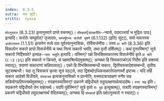 ```yaml
---
index:  8.3.5
sutra:  समः सुटि।
vritti:  nyasa
---
```


`मोऽनुस्वारः` (8.3.23) इत्यनुस्वारे प्राप्ते वचनम्()। `सँस्कर्ता`[`संस्कर्तेति`--न्यासे, पदमञ्जर्यां च मुद्रितः पाठः] इत्यादि। करोतेः सम्पूर्वात्? तृजादयः, `सम्पर्युपेभ्यः करोतौ भूषणे` (6.1.132) (इति) सुट्(), समो मकारस्य `अलोऽन्तस्य` (1.1.51) इत्यनेन रुत्वे ततः पूर्वस्यानुनासिकः, रोर्विसर्जनीयः। तस्य `वा शरि` (8.3.36) इति विकल्पेन सकारे प्राप्ते विसर्जनीये च यथा नित्यं सकारो भवति, तथा वृत्तौ दर्शितम्()। 
कथं पुनरस्मिन्? सूत्रे सकारो निर्द्दिश्यते? इत्याह--`समः स्सुटि` इत्यादि। यस्मिन्? पक्षे विभक्तिसकारस्य विसर्जनीये कृते `वा शरि` (८।३।३६) इति सकारो न क्रियते, सं पक्षमाश्रित्येदमुक्तम्(); अन्यथा हि त्रिसकारकोऽयं निर्देश इति वक्तव्यं स्यात्(); त्रयाणां सकाराणां सन्निपातात्()। एको हि विभक्तिसम्बन्धी सकारः, द्वितीयस्त्वादेशसम्बन्धी, तृतीयः सुटसम्बन्धी। यदा तु त्रिसकारं कृत्वा सूत्रं पठ()ते, तदा द्विशब्दोऽधिकसकारोपलणार्थो द्रष्टव्यः। यदि तर्हि सकार आदेशो विधीयते, `संस्कत्र्ता` इत्यत्रानुनासिको न प्राप्नोति; यस्मादत्रात्रग्रहणं रुणैव सह सन्नियोगप्रतिपत्त्यर्थमुक्तम्()। रुग्रहणस्यास्मिन्? प्रकरणे यद्विधीयते तदुपलक्षणार्थत्वाददोषः। `रुणा सह` इति। रुप्रकरणे यद्विधीयते तेन सहेत्यर्थः। यदपि पूर्वस्मिन्? सूत्रे वृत्तो `रोः पूर्वः` इत्युक्तम्(), तत्रापि रुग्रहणस्यास्मिन्? प्रकरणे यद्विधीयते तदुपलक्षणार्थं वेदितव्यम्(); अन्यथा हि `संस्कर्ता` इति पक्षेऽनुस्वारो न स्यात्()॥

